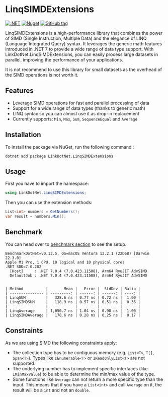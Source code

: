 # LinqSIMDExtensions 

[![.NET](https://github.com/linkdotnet/LinqSIMDExtensions/actions/workflows/dotnet.yml/badge.svg)](https://github.com/linkdotnet/LinqSIMDExtensions/actions/workflows/dotnet.yml)
[![Nuget](https://img.shields.io/nuget/dt/LinkDotNet.LinqSIMDExtensions)](https://www.nuget.org/packages/LinkDotNet.LinqSIMDExtensions/)
[![GitHub tag](https://img.shields.io/github/v/tag/linkdotnet/LinqSIMDExtensions?include_prereleases&logo=github&style=flat-square)](https://github.com/linkdotnet/LinqSIMDExtensions/releases)

LinqSIMDExtensions is a high-performance library that combines the power of SIMD (Single Instruction, Multiple Data) and the elegance of LINQ (Language Integrated Query) syntax.
It leverages the generic math features introduced in .NET 7 to provide a wide range of data type support.
With LinkDotNet.LinqSIMDExtensions, you can easily process large datasets in parallel, improving the performance of your applications.

It is not recommend to use this library for small datasets as the overhead of the SIMD operations is not worth it.

## Features
 * Leverage SIMD operations for fast and parallel processing of data
 * Support for a wide range of data types (thanks to generic math)
 * LINQ syntax so you can almost use it as drop-in replacement
 * Currently supports: `Min`, `Max`, `Sum`, `SequenceEqual` and `Average`

## Installation
To install the package via NuGet, run the following command :
```no-class
dotnet add package LinkDotNet.LinqSIMDExtensions
```

## Usage
First you have to import the namespace:
```csharp
using LinkDotNet.LinqSIMDExtensions;
```

Then you can use the extension methods:
```csharp
List<int> numbers = GetNumbers();
var result = numbers.Min();
```

## Benchmark
You can head over to [benchmark section](tests/LinkDotNet.LinqSIMDExtensions.Benchmarks/) to see the setup.

```no-class
BenchmarkDotNet=v0.13.5, OS=macOS Ventura 13.2.1 (22D68) [Darwin 22.3.0]
Apple M1 Pro, 1 CPU, 10 logical and 10 physical cores
.NET SDK=7.0.202
  [Host]     : .NET 7.0.4 (7.0.423.11508), Arm64 RyuJIT AdvSIMD
  DefaultJob : .NET 7.0.4 (7.0.423.11508), Arm64 RyuJIT AdvSIMD


| Method          |       Mean |   Error |  StdDev | Ratio |
| --------------- | ---------: | ------: | ------: | ----: |
| LinqSUM         |   328.6 ns | 0.77 ns | 0.72 ns |  1.00 |
| LinqSIMDSUM     |   118.9 ns | 0.57 ns | 0.51 ns |  0.36 |
|                 |            |         |         |       |
| LinqAverage     | 1,050.7 ns | 1.04 ns | 0.98 ns |  1.00 |
| LinqSIMDAverage |   178.6 ns | 0.28 ns | 0.25 ns |  0.17 |

```

## Constraints
As we are using SIMD the following constraints apply:
 * The collection type has to be contiguous memory (e.g. `List<T>`, `T[]`, `Span<T>`). Types like `IEnumerable<T>` or `IReadOnlyList<T>` are not supported.
 * The underlying number has to implement specific interfaces (like `IMinMaxValue`) to be able to determine the min/max value of the type.
 * Some functions like `Average` can not return a more specific type than the input. This means that if you have a `List<int>` and call `Average` on it, the result will be a `int` and not an `double`.
